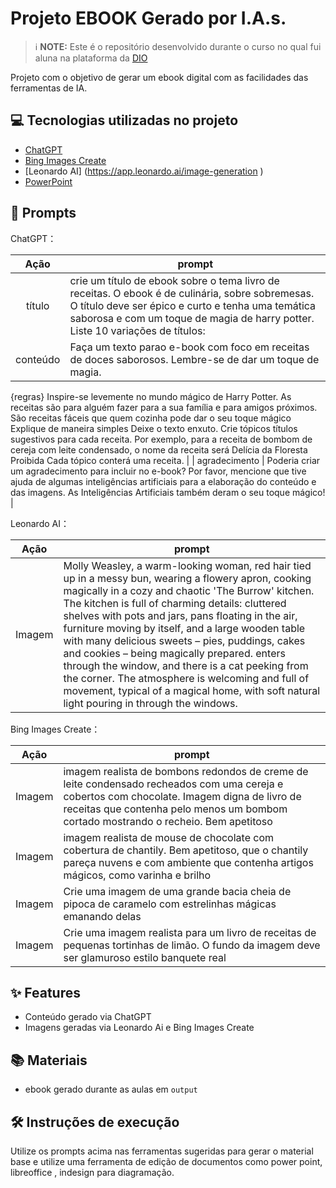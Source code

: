 

# Projeto EBOOK Gerado por I.A.s.


 > ℹ️ **NOTE:** Este é o repositório desenvolvido durante o curso no qual fui aluna na plataforma da [DIO](https://dio.me)

Projeto com o objetivo de gerar um ebook digital com as facilidades das ferramentas de IA. 


## 💻 Tecnologias utilizadas no projeto

- [ChatGPT](https://chat.openai.com/) 
- [Bing Images Create](https://www.bing.com/images/create)
- [Leonardo AI] (https://app.leonardo.ai/image-generation )
- [PowerPoint](https://www.microsoft.com/en/microsoft-365/powerpoint)

## 🧠 Prompts


ChatGPT：

|   Ação   | prompt                                                                                                                                                                                                                                                                         |
| :------: | ------------------------------------------------------------------------------------------------------------------------------------------------------------------------------------------------------------------------------------------------------------------------------ |
|  título  | crie um título de ebook sobre o tema livro de receitas. O ebook é de culinária, sobre sobremesas. O título deve ser épico e curto e tenha uma temática saborosa e com um toque de magia de harry potter. Liste 10 variações de títulos:                                                        |
| conteúdo | Faça um texto parao e-book com foco em receitas de doces saborosos. Lembre-se de dar um toque de magia.
{regras}
Inspire-se levemente no mundo mágico de Harry Potter.
As receitas são para alguém fazer para a sua família e para amigos próximos.
São receitas fáceis que quem cozinha pode dar o seu toque mágico
Explique de maneira simples
Deixe o texto enxuto.
Crie tópicos títulos sugestivos para cada receita. Por exemplo, para a receita de bombom de cereja com leite condensado, o nome da receita será Delícia da Floresta Proibida 
Cada tópico conterá uma receita. |
| agradecimento | Poderia criar um agradecimento para incluir no e-book? Por favor, mencione que tive ajuda de algumas inteligências artificiais para a elaboração do conteúdo e das imagens. As Inteligências Artificiais também deram o seu toque mágico! |

Leonardo AI：

|  Ação  | prompt                                                                                 |
| :----: | -------------------------------------------------------------------------------------- |
| Imagem | Molly Weasley, a warm-looking woman, red hair tied up in a messy bun, wearing a flowery apron, cooking magically in a cozy and chaotic 'The Burrow' kitchen. The kitchen is full of charming details: cluttered shelves with pots and jars, pans floating in the air, furniture moving by itself, and a large wooden table with many delicious sweets – pies, puddings, cakes and cookies – being magically prepared. enters through the window, and there is a cat peeking from the corner. The atmosphere is welcoming and full of movement, typical of a magical home, with soft natural light pouring in through the windows. |

Bing Images Create：

|  Ação  | prompt                                                                                 |
| :----: | -------------------------------------------------------------------------------------- |
| Imagem | imagem realista de bombons redondos de creme de leite condensado recheados com uma cereja e cobertos com chocolate. Imagem digna de livro de receitas que contenha pelo menos um bombom cortado mostrando o recheio. Bem apetitoso |
| Imagem | imagem realista de mouse de chocolate com cobertura de chantily. Bem apetitoso, que o chantily pareça nuvens e com ambiente que contenha artigos mágicos, como varinha e brilho |
| Imagem | Crie uma imagem de uma grande bacia cheia de pipoca de caramelo com estrelinhas mágicas emanando delas |
| Imagem | Crie uma imagem realista para um livro de receitas de pequenas tortinhas de limão. O fundo da imagem deve ser glamuroso estilo banquete real |

## ✨ Features

- Conteúdo gerado via ChatGPT
- Imagens geradas via Leonardo Ai e Bing Images Create

## 📚 Materiais

- ebook gerado durante as aulas em `output`

## 🛠️ Instruções de execução

Utilize os prompts acima nas ferramentas sugeridas para gerar o material base e utilize uma ferramenta de edição de documentos como power point, libreoffice , indesign para diagramação.

